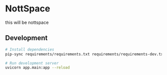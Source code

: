 # NottSpace

this will be nottspace

## Development

```sh
# Install dependencies
pip-sync requirements/requirements.txt requirements/requirements-dev.txt

# Run development server
uvicorn app.main:app --reload
```

